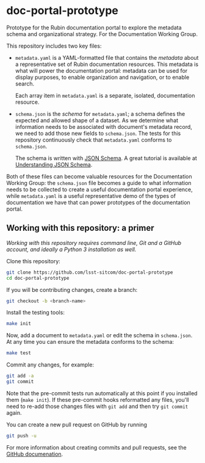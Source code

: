 # doc-portal-prototype

Prototype for the Rubin documentation portal to explore the metadata schema and organizational strategy. For the Documentation Working Group.

This repository includes two key files:

- `metadata.yaml` is a YAML-formatted file that contains the *metadata* about a representative set of Rubin documentation resources. This metadata is what will power the documentation portal: metadata can be used for display purposes, to enable organization and navigation, or to enable search.

  Each array item in `metadata.yaml` is a separate, isolated, documentation resource.

- `schema.json` is the *schema* for `metadata.yaml`; a schema defines the expected and allowed shape of a dataset. As we determine what information needs to be associated with document's metadata record, we need to add those new fields to `schema.json`. The tests for this repository continuously check that `metadata.yaml` conforms to `schema.json`.

  The schema is written with [JSON Schema](https://json-schema.org). A great tutorial is available at [Understanding JSON Schema](https://json-schema.org/understanding-json-schema/index.html).

Both of these files can become valuable resources for the Documentation Working Group: the `schema.json` file becomes a guide to what information needs to be collected to create a useful documentation portal experience, while `metadata.yaml` is a useful representative demo of the types of documentation we have that can power prototypes of the documentation portal.

## Working with this repository: a primer

*Working with this repository requires command line, Git and a GitHub account, and ideally a Python 3 installation as well.*

Clone this repository:

```sh
git clone https://github.com/lsst-sitcom/doc-portal-prototype
cd doc-portal-prototype
```

If you will be contributing changes, create a branch:

```sh
git checkout -b <branch-name>
```

Install the testing tools:

```sh
make init
```

Now, add a document to `metadata.yaml` or edit the schema in `schema.json`.
At any time you can ensure the metadata conforms to the schema:

```sh
make test
```

Commit any changes, for example:

```sh
git add -a
git commit
```

Note that the pre-commit tests run automatically at this point if you installed them (`make init`).
If these pre-commit hooks reformatted any files, you'll need to re-add those changes files with `git add` and then try `git commit` again.

You can create a new pull request on GitHub by running

```sh
git push -u
```

For more information about creating commits and pull requests, see the [GitHub documenation](https://docs.github.com/en/pull-requests).
